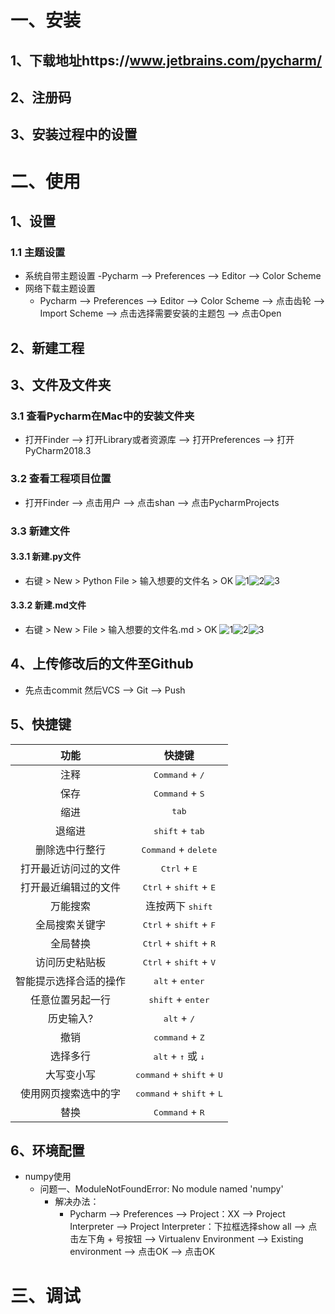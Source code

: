 # 一、安装
## 1、下载地址https://www.jetbrains.com/pycharm/
## 2、注册码
## 3、安装过程中的设置
# 二、使用
## 1、设置
### 1.1 主题设置
- 系统自带主题设置
    -Pycharm --> Preferences --> Editor --> Color Scheme 
- 网络下载主题设置
    - Pycharm --> Preferences --> Editor --> Color Scheme --> 点击齿轮 --> Import Scheme --> 点击选择需要安装的主题包 --> 点击Open
## 2、新建工程
## 3、文件及文件夹
### 3.1 查看Pycharm在Mac中的安装文件夹
- 打开Finder --> 打开Library或者资源库 --> 打开Preferences --> 打开PyCharm2018.3
### 3.2 查看工程项目位置
- 打开Finder --> 点击用户 --> 点击shan --> 点击PycharmProjects
### 3.3 新建文件
#### 3.3.1 新建.py文件
- 右键 > New > Python File > 输入想要的文件名 > OK
![1](https://raw.githubusercontent.com/Aghanim-H/Photo/master/Pycharm/Pycharm_New.png#pic_center)![2](https://raw.githubusercontent.com/Aghanim-H/Photo/master/Pycharm/Pycharm_New_Python%20File.png)![3](https://raw.githubusercontent.com/Aghanim-H/Photo/master/Pycharm/Pycharm_New_Python%20File_.png)
#### 3.3.2 新建.md文件
- 右键 > New > File > 输入想要的文件名.md > OK
![1](https://raw.githubusercontent.com/Aghanim-H/Photo/master/Pycharm/Pycharm_New.png)![2](https://raw.githubusercontent.com/Aghanim-H/Photo/master/Pycharm/Pycharm_New_File.png)![3](https://raw.githubusercontent.com/Aghanim-H/Photo/master/Pycharm/Pycharm_New_File_.png)
## 4、上传修改后的文件至Github
- 先点击commit 然后VCS --> Git --> Push
## 5、快捷键
功能|快捷键
|:----:|:----:|
注释|<kbd>Command</kbd> + <kbd>/</kbd>
保存|<kbd>Command</kbd> + <kbd>S</kbd>
缩进|<kbd>tab</kbd>
退缩进|<kbd>shift</kbd> + <kbd>tab</kbd>
删除选中行整行|<kbd>Command</kbd> + <kbd>delete</kbd>
打开最近访问过的文件|<kbd>Ctrl</kbd> + <kbd>E</kbd>
打开最近编辑过的文件|<kbd>Ctrl</kbd> + <kbd>shift</kbd> + <kbd>E</kbd>
万能搜索|连按两下 <kbd>shift</kbd>
全局搜索关键字|<kbd>Ctrl</kbd> + <kbd>shift</kbd> + <kbd>F</kbd>
全局替换|<kbd>Ctrl</kbd> + <kbd>shift</kbd> + <kbd>R</kbd>
访问历史粘贴板|<kbd>Ctrl</kbd> + <kbd>shift</kbd> + <kbd>V</kbd>
智能提示选择合适的操作|<kbd>alt</kbd> + <kbd>enter</kbd>
任意位置另起一行|<kbd>shift</kbd> + <kbd>enter</kbd>
历史输入?|<kbd>alt</kbd> + <kbd>/</kbd>
撤销|<kbd>command</kbd> + <kbd>Z</kbd>
选择多行|<kbd>alt</kbd> + <kbd>↑</kbd> 或 <kbd>↓</kbd>
大写变小写|<kbd>command</kbd> + <kbd>shift</kbd> + <kbd>U</kbd>
使用网页搜索选中的字|<kbd>command</kbd> + <kbd>shift</kbd> + <kbd>L</kbd>
替换|<kbd>Command</kbd> + <kbd>R</kbd>
## 6、环境配置
- numpy使用
    - 问题一、ModuleNotFoundError: No module named 'numpy'
        - 解决办法：
            - Pycharm --> Preferences --> Project：XX --> Project Interpreter --> Project Interpreter：下拉框选择show all --> 点击左下角 + 号按钮 --> Virtualenv Environment --> Existing environment --> 点击OK --> 点击OK
# 三、调试